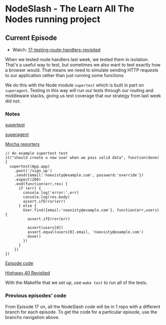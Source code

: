 # NodeSlash - The Learn All The Nodes running project

## Current Episode

* Watch: [17-testing-route-handlers-revisited](http://www.learnallthenodes.com/episodes/17-testing-route-handlers-revisited)

When we tested route handlers last week, we tested them in isolation.  That's a useful way to test, but sometimes we also want to test exactly how a browser would.  That means we need to simulate sending HTTP requests to our application rather than just running some functions.

We do this with the Node module `supertest` which is built in part on `superagent`.  Testing in this way will run our tests through our routing and middleware stacks, giving us test coverage that our strategy from last week did not.

### Notes

[supertest](https://github.com/visionmedia/supertest)

[superagent](https://github.com/visionmedia/superagent)

[Mocha reporters](http://visionmedia.github.io/mocha/#reporters)

    // An example supertest test
    it("should create a new user when we pass valid data", function(done) {
      supertest(App.app)
        .post('/sign_up')
        .send({email:'noexisty@example.com', password:'override'})
        .expect(200)
        .end(function(err,res) {
          if (err) {
            console.log('error:',err)
            console.log(res.body)
            assert.ifError(err)
          } else {
            User.find({email:'noexisty@example.com'}, function(err,users) {
              assert.ifError(err)

              assert(users[0])
              assert.equal(users[0].email, 'noexisty@example.com')
              done()
            })
          }
        })
    })

[Episode code](https://github.com/LearnAllTheNodes/NodeSlash)

[Highway 40 Revisited](http://www.youtube.com/watch?v=RDhpC3vl8Og)

With the Makefile that we set up, use `make test` to run all of the tests.

### Previous episodes' code

From Episode 17 on, all the NodeSlash code will be in 1 repo with a different branch for each episode.  To get the code for a particular episode, use the branchs navigation above.
